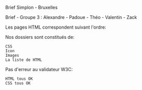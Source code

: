 Brief Simplon - Bruxelles

Brief - Groupe 3 : Alexandre - Padoue - Théo - Valentin - Zack

Les pages HTML correspondent suivant l'ordre:

   

Nos dossiers sont constitués de:

    CSS
    Icon
    Images
    La liste de HTML

Pas d'erreur au validateur W3C:

    HTML tous OK
    CSS tous OK
